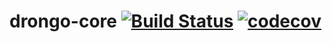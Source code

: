 # drongo-core [![Build Status](https://api.travis-ci.org/drongo-platform/drongo-core.svg?branch=master)](https://travis-ci.org/drongo-platform/drongo-core) [![codecov](https://codecov.io/gh/drongo-platform/drongo-core/branch/master/graph/badge.svg)](https://codecov.io/gh/drongo-platform/drongo-core)
